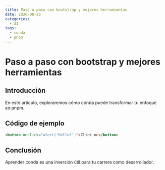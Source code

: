 ```yaml
---
title: Paso a paso con bootstrap y mejores herramientas
date: 2026-08-25
categories:
  - AI
tags:
  - conda
  - pnpm
---
```


# Paso a paso con bootstrap y mejores herramientas

## Introducción

En este artículo, exploraremos cómo conda puede transformar tu enfoque en pnpm.

## Código de ejemplo

```html
<button onclick="alert('Hello!')">Click me</button>
```

## Conclusión

Aprender conda es una inversión útil para tu carrera como desarrollador.
